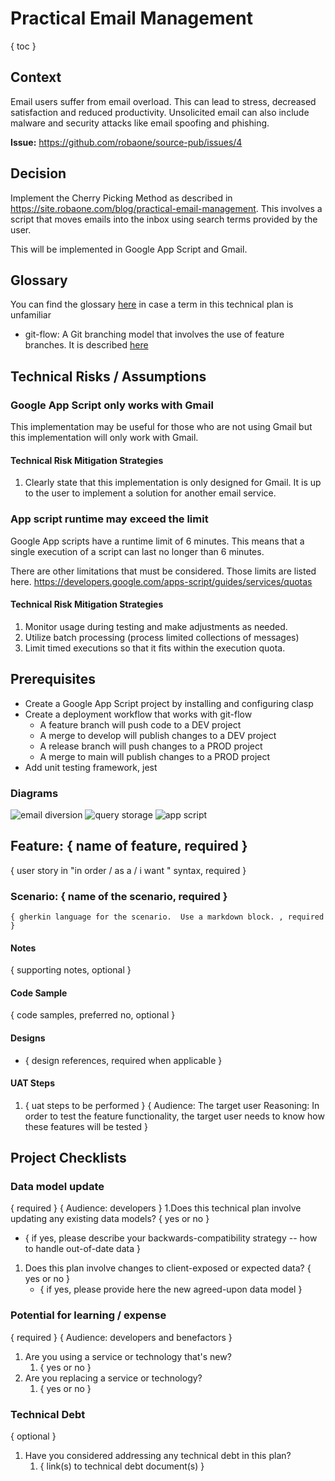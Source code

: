 # Practical Email Management

{ toc }

## Context

Email users suffer from email overload.  This can lead to stress, decreased satisfaction and reduced productivity.  Unsolicited email can also include malware and security attacks like email spoofing and phishing.

**Issue:** https://github.com/robaone/source-pub/issues/4

## Decision

Implement the Cherry Picking Method as described in https://site.robaone.com/blog/practical-email-management.  This involves a script that moves emails into the inbox using search terms provided by the user.

This will be implemented in Google App Script and Gmail.

## Glossary

You can find the glossary [here](https://github.com/robaone/source-pub/blob/main/glossary.md) in case a term in this technical plan is unfamiliar

- git-flow: A Git branching model that involves the use of feature branches.  It is described [here](https://www.atlassian.com/git/tutorials/comparing-workflows/gitflow-workflow)

## Technical Risks / Assumptions

### Google App Script only works with Gmail

This implementation may be useful for those who are not using Gmail but this implementation will only work with Gmail.

#### Technical Risk Mitigation Strategies

1. Clearly state that this implementation is only designed for Gmail.  It is up to the user to implement a solution for another email service.

### App script runtime may exceed the limit

Google App scripts have a runtime limit of 6 minutes.  This means that a single execution of a script can last no longer than 6 minutes.

There are other limitations that must be considered.  Those limits are listed here. 
https://developers.google.com/apps-script/guides/services/quotas

#### Technical Risk Mitigation Strategies

1. Monitor usage during testing and make adjustments as needed.
1. Utilize batch processing (process limited collections of messages)
1. Limit timed executions so that it fits within the execution quota.

## Prerequisites

- Create a Google App Script project by installing and configuring clasp
- Create a deployment workflow that works with git-flow
  - A feature branch will push code to a DEV project
  - A merge to develop will publish changes to a DEV project
  - A release branch will push changes to a PROD project
  - A merge to main will publish changes to a PROD project
- Add unit testing framework, jest

### Diagrams

![email diversion](https://user-images.githubusercontent.com/1625881/166932743-08f20c31-fe8e-450d-9e9e-609648b0293a.png)
![query storage](https://user-images.githubusercontent.com/1625881/166933114-09c40639-d3fb-4e57-b294-5f89280d6567.png)
![app script](https://user-images.githubusercontent.com/1625881/167252609-22b8db43-e63c-440d-a762-30488f9f380a.png)

## Feature: { name of feature, required }

{ user story in "in order / as a / i want " syntax, required }

### Scenario: { name of the scenario, required }

```gherkin
{ gherkin language for the scenario.  Use a markdown block. , required }
```

#### Notes

{ supporting notes, optional }

#### Code Sample

{ code samples, preferred no, optional }

#### Designs

- { design references, required when applicable }

#### UAT Steps

1. { uat steps to be performed }
{ Audience: The target user 
  Reasoning: In order to test the feature functionality, the target user needs to know how these features will be tested }

## Project Checklists

### Data model update
{ required }
{ Audience: developers }
1.Does this technical plan involve updating any existing data models? { yes or no }
   - { if yes, please describe your backwards-compatibility strategy -- how to handle out-of-date data }
1. Does this plan involve changes to client-exposed or expected data? { yes or no }
   - { if yes, please provide here the new agreed-upon data model }

### Potential for learning / expense
{ required }
{ Audience: developers and benefactors  }
1. Are you using a service or technology that's new?
   1. { yes or no }
2. Are you replacing a service or technology?
   1. { yes or no }

### Technical Debt
{ optional }
1. Have you considered addressing any technical debt in this plan?
    1. { link(s) to technical debt document(s) }
